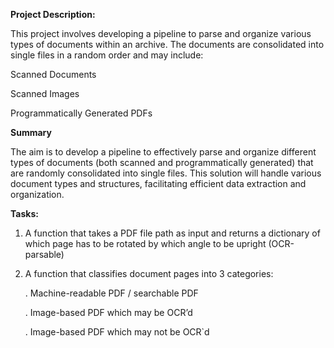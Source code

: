 **Project Description:**

This project involves developing a pipeline to parse and organize various types of documents within an archive. The documents are consolidated into single files in a random order and may include:

Scanned Documents

Scanned Images

Programmatically Generated PDFs


**Summary**

The aim is to develop a pipeline to effectively parse and organize different types of documents (both scanned and programmatically generated) that are randomly consolidated into single files. 
This solution will handle various document types and structures, facilitating efficient data extraction and organization.

**Tasks:**

1. A function that takes a PDF file path as input and returns a dictionary of which page has to be rotated by which angle to be upright (OCR-parsable)

2. A function that classifies document pages into 3 categories:

   . Machine-readable PDF / searchable PDF
   
   . Image-based PDF which may be OCR’d
   
   . Image-based PDF which may not be OCR`d
